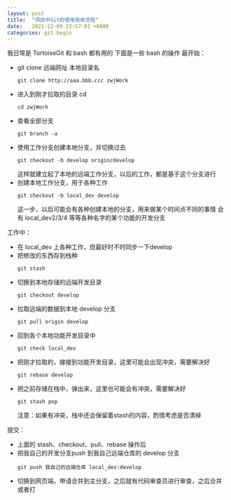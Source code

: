 ```yaml
---
layout: post
title:  "项目中Git的使用简单流程"
date:   2021-12-09 23:57:01 +0800
categories: git begin
---
```


我日常是 TortoiseGit 和 bash 都有用的
下面是一些 bash 的操作
最开始：
* git clone 远端网址 本地目录名<br>
    ```
    git clone http://aaa.bbb.ccc zwjWork
    ```
* 进入到刚才拉取的目录 cd
    ```
	cd zwjWork
    ```
* 查看全部分支 
    ```
    git branch -a
    ```
* 使用工作分支创建本地分支，并切换过去
    ```
	git checkout -b develop origin/develop
    ```
	这样就建立起了本地的远端工作分支，以后的工作，都是基于这个分支进行
* 创建本地工作分支，用于各种工作
    ```
	git checkout -b local_dev develop
    ```
	这一步，以后可能会有各种创建本地的分支，用来做某个时间点不同的事情
	会有 local_dev2/3/4 等等各种名字的某个功能的开发分支

工作中：
* 在 local_dev 上各种工作，但最好时不时同步一下develop
* 把修改的东西存到栈种
    ```
	git stash
    ```
* 切换到本地存储的远端开发目录
	```
    git checkout develop
    ```
* 拉取远端的数据到本地 develop 分支
	```
    git pull origin develop
    ```
* 回到各个本地功能开发目录中
	```
    git check local_dev
    ```
* 把刚才拉取的，嫁接到功能开发目录，这里可能会出现冲突，需要解决好
    ```
	git rebase develop 
    ```
* 把之前存储在栈中，弹出来，这里也可能会有冲突，需要解决好
	```
    git stash pop
    ```
	注意：如果有冲突，栈中还会保留着stash的内容，酌情考虑是否清掉

提交：
* 上面的 stash、checkout、pull、rebase 操作后
* 把我自己的开发分支push 到我自己远端仓库的 develop 分支
	```
    git push 我自己的远端仓库 local_dev:develop
    ```
* 切换到网页端，申请合并到主分支，之后就有代码审查员进行审查，之后合并或者打